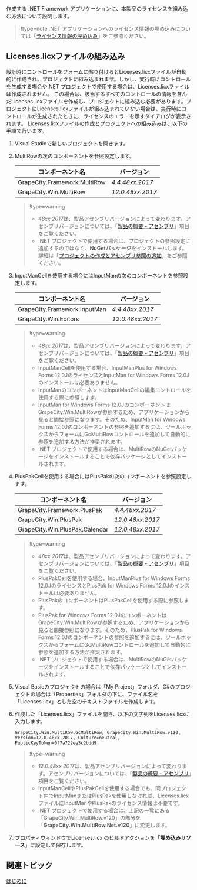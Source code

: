 作成する .NET Framework アプリケーションに、本製品のライセンスを組み込む方法について説明します。

> !type=note
> .NET アプリケーションへのライセンス情報の埋め込みについては「[ライセンス情報の埋め込み](gcdocsite__documentlink?toc-item-id=798c67e8-24ec-4ee4-a851-e40db4afb5b5)」をご参照ください。

## Licenses.licxファイルの組み込み

設計時にコントロールをフォームに貼り付けるとLicenses.licxファイルが自動的に作成され、プロジェクトに組み込まれます。しかし、実行時にコントロールを生成する場合や.NET プロジェクトで使用する場合は、Licenses.licxファイルは作成されません。
この場合は、該当するすべてのコントロールの情報を含んだLicenses.licxファイルを作成し、プロジェクトに組み込む必要があります。プロジェクトにLicenses.licxファイルが組み込まれていない場合は、実行時にコントロールが生成されたときに、ライセンスのエラーを示すダイアログが表示されます。
Licenses.licxファイルの作成とプロジェクトへの組み込みは、以下の手順で行います。

1. Visual Studioで新しいプロジェクトを開きます。
2. MultiRowの次のコンポーネントを参照設定します。

    | コンポーネント名 | バージョン |
    | -------- | ----- |
    | GrapeCity.Framework.MultiRow | *4.4.48xx.2017* |
    | GrapeCity.Win.MultiRow | *12.0.48xx.2017* |

    > !type=warning
    > * *48xx.2017*は、製品アセンブリバージョンによって変わります。アセンブリバージョンについては、「[製品の概要 - アセンブリ](gcdocsite__documentlink?toc-item-id=96049fbd-5581-4f0d-a830-367553ae7bdd)」項目をご覧ください。
    > * .NET プロジェクトで使用する場合は、プロジェクトの参照設定に追加するのではなく、**NuGetパッケージ**をインストールします。詳細は「[プロジェクトの作成とアセンブリ参照の追加](gcdocsite__documentlink?toc-item-id=fc2793ea-5b3c-4a6f-a980-afe08666d91a)」をご参照ください。
3. InputManCellを使用する場合にはInputManの次のコンポーネントを参照設定します。

    | コンポーネント名 | バージョン |
    | -------- | ----- |
    | GrapeCity.Framework.InputMan | *4.4.48xx.2017* |
    | GrapeCity.Win.Editors | *12.0.48xx.2017* |

    > !type=warning
    > * *48xx.2017*は、製品アセンブリバージョンによって変わります。アセンブリバージョンについては、「[製品の概要 - アセンブリ](gcdocsite__documentlink?toc-item-id=96049fbd-5581-4f0d-a830-367553ae7bdd)」項目をご覧ください。
    > * InputManCellを使用する場合、InputManPlus for Windows Forms 12.0JのライセンスとInputMan for Windows Forms 12.0Jのインストールは必要ありません。
    > * InputManのコンポーネントはInputManCellの編集コントロールを使用する際に参照します。
    > * InputMan for Windows Forms 12.0JのコンポーネントはGrapeCity.Win.MultiRowが参照するため、アプリケーションから見ると間接参照になります。そのため、InputMan for Windows Forms 12.0Jのコンポーネントの参照を追加するには、ツールボックスからフォームにGcMultiRowコントロールを追加して自動的に参照を追加する方法が推奨されます。
    > * .NET プロジェクトで使用する場合は、MultiRowのNuGetパッケージをインストールすることで依存パッケージとしてインストールされます。
4. PlusPakCellを使用する場合にはPlusPakの次のコンポーネントを参照設定します。

    | コンポーネント名 | バージョン |
    | -------- | ----- |
    | GrapeCity.Framework.PlusPak | *4.4.48xx.2017* |
    | GrapeCity.Win.PlusPak | *12.0.48xx.2017* |
    | GrapeCity.Win.PlusPak.Calendar | *12.0.48xx.2017* |

    > !type=warning
    > * *48xx.2017*は、製品アセンブリバージョンによって変わります。アセンブリバージョンについては、「[製品の概要 - アセンブリ](gcdocsite__documentlink?toc-item-id=96049fbd-5581-4f0d-a830-367553ae7bdd)」項目をご覧ください。
    > * PlusPakCellを使用する場合、InputManPlus for Windows Forms 12.0JのライセンスとPlusPak for Windows Forms 12.0Jのインストールは必要ありません。
    > * PlusPakのコンポーネントはPlusPakCellを使用する際に参照します。
    > * PlusPak for Windows Forms 12.0JのコンポーネントはGrapeCity.Win.MultiRowが参照するため、アプリケーションから見ると間接参照になります。そのため、PlusPak for Windows Forms 12.0Jのコンポーネントの参照を追加するには、ツールボックスからフォームにGcMultiRowコントロールを追加して自動的に参照を追加する方法が推奨されます。
    > * .NET プロジェクトで使用する場合は、MultiRowのNuGetパッケージをインストールすることで依存パッケージとしてインストールされます。
5. Visual Basicのプロジェクトの場合は「My Project」フォルダ、C#のプロジェクトの場合は「Properties」フォルダの下に、ファイル名を「Licenses.licx」とした空のテキストファイルを作成します。
6. 作成した「Licenses.licx」ファイルを開き、以下の文字列をLicenses.licxに入力します。

    ```licx
    GrapeCity.Win.MultiRow.GcMultiRow, GrapeCity.Win.MultiRow.v120, Version=12.0.48xx.2017, Culture=neutral, PublicKeyToken=0f7a722ee3c2bdd9
    ```

    > !type=warning
    > * *12.0.48xx.2017*は、製品アセンブリバージョンによって変わります。アセンブリバージョンについては、「[製品の概要 - アセンブリ](gcdocsite__documentlink?toc-item-id=96049fbd-5581-4f0d-a830-367553ae7bdd)」項目をご覧ください。
    > * InputManCellやPlusPakCellを使用する場合でも、同プロジェクト内でInputManまたはPlusPakを使用しなければ、Licenses.licxファイルにInputManやPlusPakのライセンス情報は不要です。
    > * .NET プロジェクトで使用する場合は、上記の一覧にある「GrapeCity.Win.MultiRow.v120」の部分を「**GrapeCity.Win.MultiRow.Net.v120**」に変更します。
7. プロパティウィンドウでLicenses.licx のビルドアクションを「**埋め込みリソース**」に設定して保存します。

## 関連トピック

[はじめに](gcdocsite__documentlink?toc-item-id=3d175a1a-2d32-483f-88d2-63a0278ba40f)